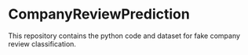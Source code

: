 # CompanyReviewPrediction
This repository contains the python code and dataset for fake company review classification.
